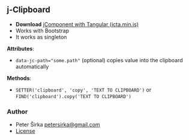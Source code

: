 ## j-Clipboard

- __Download__ [jComponent with Tangular (jcta.min.js)](https://github.com/petersirka/jComponent)
- Works with Bootstrap
- It works as singleton

__Attributes__:
- `data-jc-path="some.path"` (optional) copies value into the clipboard automatically

__Methods__:
- `SETTER('clipboard', 'copy', 'TEXT TO CLIPBOARD')` or `FIND('clipboard').copy('TEXT TO CLIPBOARD')`

### Author

- Peter Širka <petersirka@gmail.com>
- [License](https://www.totaljs.com/licenses/)